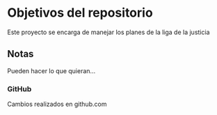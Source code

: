 # Objetivos del repositorio

Este proyecto se encarga de manejar los planes de la liga de la justicia


## Notas
Pueden hacer lo que quieran...


### GitHub
Cambios realizados en github.com
